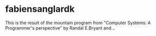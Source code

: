 # fabiensanglardk
This is the result of the mountain program from "Computer Systems: A Programmer's perspective" by Randal E.Bryant and…
